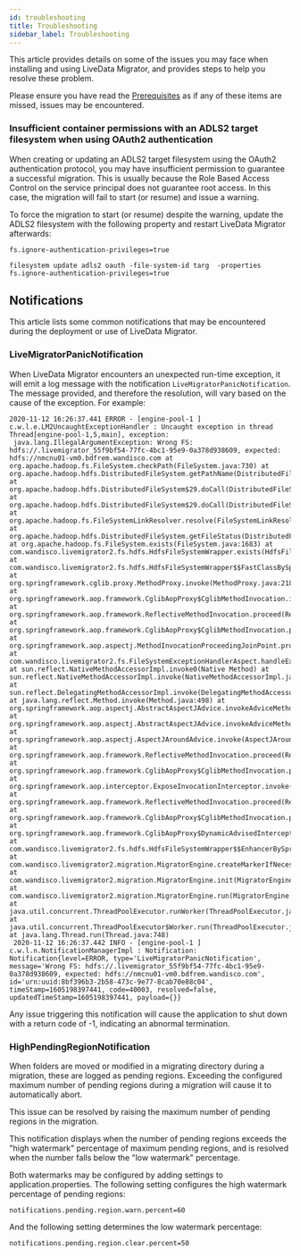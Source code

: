 ```yaml
---
id: troubleshooting
title: Troubleshooting
sidebar_label: Troubleshooting
---
```


This article provides details on some of the issues you may face when installing and using LiveData Migrator, and provides steps to help you resolve these problem.

Please ensure you have read the [Prerequisites](./prereqs.md) as if any of these items are missed, issues may be encountered.

### Insufficient container permissions with an ADLS2 target filesystem when using OAuth2 authentication

When creating or updating an ADLS2 target filesystem using the OAuth2 authentication protocol, you may have insufficient permission to guarantee a successful migration. This is usually because the Role Based Access Control on the service principal does not guarantee root access. In this case, the migration will fail to start (or resume) and issue a warning.

To force the migration to start (or resume) despite the warning, update the ADLS2 filesystem with the following property and restart LiveData Migrator afterwards:

```text="Property"
fs.ignore-authentication-privileges=true
```

```text="Example Usage"
filesystem update adls2 oauth -file-system-id targ  -properties fs.ignore-authentication-privileges=true
```

## Notifications

This article lists some common notifications that may be encountered during the deployment or use of LiveData Migrator.

### LiveMigratorPanicNotification

When LiveData Migrator encounters an unexpected run-time exception, it will emit a log message with the notification `LiveMigratorPanicNotification`. The message provided, and therefore the resolution, will vary based on the cause of the exception. For example:

```text title="Example"
2020-11-12 16:26:37.441 ERROR - [engine-pool-1 ] c.w.l.e.LM2UncaughtExceptionHandler : Uncaught exception in thread Thread[engine-pool-1,5,main], exception:
 java.lang.IllegalArgumentException: Wrong FS: hdfs://.livemigrator_55f9bf54-77fc-4bc1-95e9-0a378d938609, expected: hdfs://nmcnu01-vm0.bdfrem.wandisco.com at org.apache.hadoop.fs.FileSystem.checkPath(FileSystem.java:730) at org.apache.hadoop.hdfs.DistributedFileSystem.getPathName(DistributedFileSystem.java:233) at org.apache.hadoop.hdfs.DistributedFileSystem$29.doCall(DistributedFileSystem.java:1576) at org.apache.hadoop.hdfs.DistributedFileSystem$29.doCall(DistributedFileSystem.java:1573) at org.apache.hadoop.fs.FileSystemLinkResolver.resolve(FileSystemLinkResolver.java:81) at org.apache.hadoop.hdfs.DistributedFileSystem.getFileStatus(DistributedFileSystem.java:1588) at org.apache.hadoop.fs.FileSystem.exists(FileSystem.java:1683) at com.wandisco.livemigrator2.fs.hdfs.HdfsFileSystemWrapper.exists(HdfsFileSystemWrapper.java:154) at com.wandisco.livemigrator2.fs.hdfs.HdfsFileSystemWrapper$$FastClassBySpringCGLIB$$c15450b.invoke(<generated>) at org.springframework.cglib.proxy.MethodProxy.invoke(MethodProxy.java:218) at org.springframework.aop.framework.CglibAopProxy$CglibMethodInvocation.invokeJoinpoint(CglibAopProxy.java:771) at org.springframework.aop.framework.ReflectiveMethodInvocation.proceed(ReflectiveMethodInvocation.java:163) at org.springframework.aop.framework.CglibAopProxy$CglibMethodInvocation.proceed(CglibAopProxy.java:749) at org.springframework.aop.aspectj.MethodInvocationProceedingJoinPoint.proceed(MethodInvocationProceedingJoinPoint.java:88) at com.wandisco.livemigrator2.fs.FileSystemExceptionHandlerAspect.handleException(FileSystemExceptionHandlerAspect.java:19) at sun.reflect.NativeMethodAccessorImpl.invoke0(Native Method) at sun.reflect.NativeMethodAccessorImpl.invoke(NativeMethodAccessorImpl.java:62) at sun.reflect.DelegatingMethodAccessorImpl.invoke(DelegatingMethodAccessorImpl.java:43) at java.lang.reflect.Method.invoke(Method.java:498) at org.springframework.aop.aspectj.AbstractAspectJAdvice.invokeAdviceMethodWithGivenArgs(AbstractAspectJAdvice.java:644) at org.springframework.aop.aspectj.AbstractAspectJAdvice.invokeAdviceMethod(AbstractAspectJAdvice.java:633) at org.springframework.aop.aspectj.AspectJAroundAdvice.invoke(AspectJAroundAdvice.java:70) at org.springframework.aop.framework.ReflectiveMethodInvocation.proceed(ReflectiveMethodInvocation.java:186) at org.springframework.aop.framework.CglibAopProxy$CglibMethodInvocation.proceed(CglibAopProxy.java:749) at org.springframework.aop.interceptor.ExposeInvocationInterceptor.invoke(ExposeInvocationInterceptor.java:95) at org.springframework.aop.framework.ReflectiveMethodInvocation.proceed(ReflectiveMethodInvocation.java:186) at org.springframework.aop.framework.CglibAopProxy$CglibMethodInvocation.proceed(CglibAopProxy.java:749) at org.springframework.aop.framework.CglibAopProxy$DynamicAdvisedInterceptor.intercept(CglibAopProxy.java:691) at com.wandisco.livemigrator2.fs.hdfs.HdfsFileSystemWrapper$$EnhancerBySpringCGLIB$$57c6ec3a.exists(<generated>) at com.wandisco.livemigrator2.migration.MigratorEngine.createMarkerIfNecesssary(MigratorEngine.java:959) at com.wandisco.livemigrator2.migration.MigratorEngine.init(MigratorEngine.java:211) at com.wandisco.livemigrator2.migration.MigratorEngine.run(MigratorEngine.java:304) at java.util.concurrent.ThreadPoolExecutor.runWorker(ThreadPoolExecutor.java:1149) at java.util.concurrent.ThreadPoolExecutor$Worker.run(ThreadPoolExecutor.java:624) at java.lang.Thread.run(Thread.java:748)
 2020-11-12 16:26:37.442 INFO - [engine-pool-1 ] c.w.l.n.NotificationManagerImpl : Notification: Notification{level=ERROR, type='LiveMigratorPanicNotification', message='Wrong FS: hdfs://.livemigrator_55f9bf54-77fc-4bc1-95e9-0a378d938609, expected: hdfs://nmcnu01-vm0.bdfrem.wandisco.com', id='urn:uuid:8bf396b3-2b58-473c-9e77-8cab70e88c04', timeStamp=1605198397441, code=40003, resolved=false, updatedTimeStamp=1605198397441, payload={}}
 ```

Any issue triggering this notification will cause the application to shut down with a return code of -1, indicating an abnormal termination.

### HighPendingRegionNotification

When folders are moved or modified in a migrating directory during a migration, these are logged as pending regions. Exceeding the configured maximum number of pending regions during a migration will cause it to automatically abort.

This issue can be resolved by raising the maximum number of pending regions in the migration.

This notification displays when the number of pending regions exceeds the "high watermark" percentage of maximum pending regions, and is resolved when the number falls below the "low watermark" percentage.

Both watermarks may be configured by adding settings to application.properties. The following setting configures the high watermark percentage of pending regions:

```text title="Example"
notifications.pending.region.warn.percent=60
```

And the following setting determines the low watermark percentage:

```text title="Example"
notifications.pending.region.clear.percent=50
```
